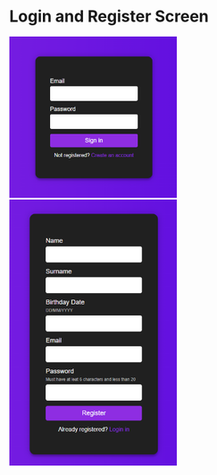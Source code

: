 # Login and Register Screen
<p float="left">  
<img src="Login.png" width="300" />
  <br>
<img src="Register.png" width="300" />
</p>
